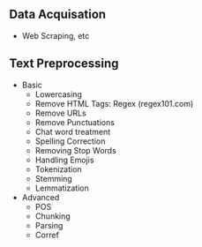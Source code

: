## Data Acquisation
- Web Scraping, etc

## Text Preprocessing
- Basic
  - Lowercasing
  - Remove HTML Tags: Regex (regex101.com)
  - Remove URLs
  - Remove Punctuations
  - Chat word treatment
  - Spelling Correction
  - Removing Stop Words
  - Handling Emojis
  - Tokenization
  - Stemming
  - Lemmatization
- Advanced
  - POS
  - Chunking
  - Parsing
  - Corref 
